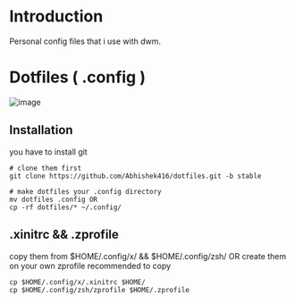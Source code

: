 # Introduction 
Personal config files that i use with dwm.

# Dotfiles ( .config )
![ image ]($HOME/pics/wallpaper/0213.jpg)

## Installation
you have to install git
```
# clone them first
git clone https://github.com/Abhishek416/dotfiles.git -b stable 

# make dotfiles your .config directory 
mv dotfiles .config OR
cp -rf dotfiles/* ~/.config/

```

## .xinitrc && .zprofile
copy them from $HOME/.config/x/ && $HOME/.config/zsh/ OR
create them on your own 
zprofile recommended to copy

```
cp $HOME/.config/x/.xinitrc $HOME/
cp $HOME/.config/zsh/zprofile $HOME/.zprofile
```
